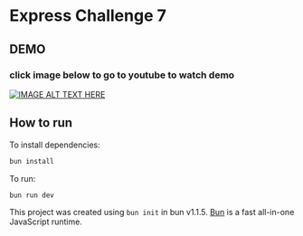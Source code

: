 # Express Challenge 7

## DEMO
### click image below to go to youtube to watch demo
[![IMAGE ALT TEXT HERE](https://img.youtube.com/vi/Zdmr-Q0pylk/0.jpg)](https://www.youtube.com/watch?v=Zdmr-Q0pylk)


## How to run
To install dependencies:

```bash
bun install
```

To run:

```bash
bun run dev
```

This project was created using `bun init` in bun v1.1.5. [Bun](https://bun.sh) is a fast all-in-one JavaScript runtime.